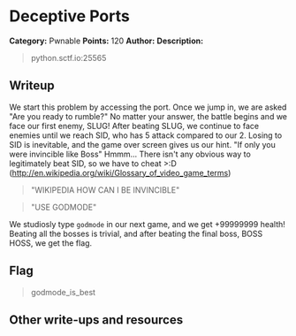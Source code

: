 # Deceptive Ports 

**Category:** Pwnable
**Points:** 120
**Author:** 
**Description:**

>python.sctf.io:25565

## Writeup
We start this problem by accessing the port. 
Once we jump in, we are asked "Are you ready to rumble?" 
No matter your answer, the battle begins and we face our first enemy, SLUG!
After beating SLUG, we continue to face enemies until we reach SID, who has 5 attack compared to our 2.
Losing to SID is inevitable, and the game over screen gives us our hint. "If only you were invincible like Boss"
Hmmm... There isn't any obvious way to legitimately beat SID, so we have to cheat >:D
(http://en.wikipedia.org/wiki/Glossary_of_video_game_terms)

>"WIKIPEDIA HOW CAN I BE INVINCIBLE"

>"USE GODMODE"

We studiosly type ```godmode``` in our next game, and we get +99999999 health! 
Beating all the bosses is trivial, and after beating the final boss, BOSS HOSS, we get the flag.

## Flag
>godmode_is_best

## Other write-ups and resources
